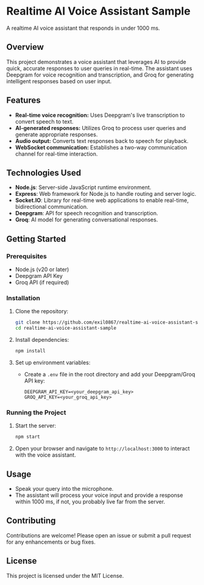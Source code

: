 
# Realtime AI Voice Assistant Sample

A realtime AI voice assistant that responds in under 1000 ms.

## Overview

This project demonstrates a voice assistant that leverages AI to provide quick, accurate responses to user queries in real-time. The assistant uses Deepgram for voice recognition and transcription, and Groq for generating intelligent responses based on user input.

## Features

- **Real-time voice recognition:** Uses Deepgram's live transcription to convert speech to text.
- **AI-generated responses:** Utilizes Groq to process user queries and generate appropriate responses.
- **Audio output:** Converts text responses back to speech for playback.
- **WebSocket communication:** Establishes a two-way communication channel for real-time interaction.

## Technologies Used

- **Node.js**: Server-side JavaScript runtime environment.
- **Express**: Web framework for Node.js to handle routing and server logic.
- **Socket.IO**: Library for real-time web applications to enable real-time, bidirectional communication.
- **Deepgram**: API for speech recognition and transcription.
- **Groq**: AI model for generating conversational responses.

## Getting Started

### Prerequisites

- Node.js (v20 or later)
- Deepgram API Key
- Groq API (if required)

### Installation

1. Clone the repository:
   ```bash
   git clone https://github.com/exil0867/realtime-ai-voice-assistant-sample.git
   cd realtime-ai-voice-assistant-sample
   ```

2. Install dependencies:
   ```bash
   npm install
   ```

3. Set up environment variables:
   - Create a `.env` file in the root directory and add your Deepgram/Groq API key:
     ```plaintext
     DEEPGRAM_API_KEY=<your_deepgram_api_key>
     GROQ_API_KEY=<your_groq_api_key>

     ```

### Running the Project

1. Start the server:
   ```bash
   npm start
   ```

2. Open your browser and navigate to `http://localhost:3000` to interact with the voice assistant.

## Usage

- Speak your query into the microphone.
- The assistant will process your voice input and provide a response within 1000 ms, if not, you probably live far from the server.

## Contributing

Contributions are welcome! Please open an issue or submit a pull request for any enhancements or bug fixes.

## License

This project is licensed under the MIT License.